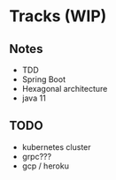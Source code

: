 # Tracks (WIP)

## Notes

- TDD
- Spring Boot
- Hexagonal architecture
- java 11

## TODO

- kubernetes cluster
- grpc???
- gcp / heroku

